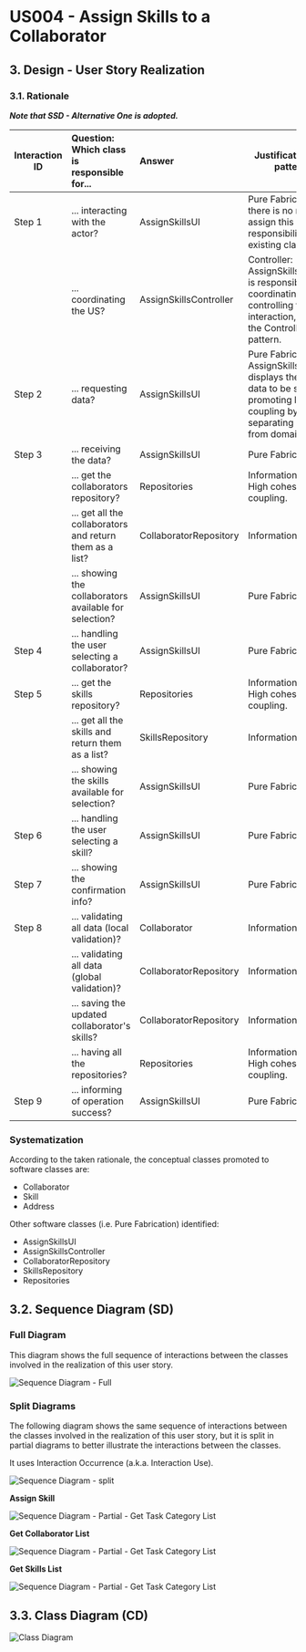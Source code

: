 # US004 - Assign Skills to a Collaborator 

## 3. Design - User Story Realization 

### 3.1. Rationale

_**Note that SSD - Alternative One is adopted.**_

| Interaction ID | Question: Which class is responsible for...              | Answer                 | Justification (with patterns)                                                                                                                 |
|----------------|:---------------------------------------------------------|:-----------------------|-----------------------------------------------------------------------------------------------------------------------------------------------|
| Step 1         | ... interacting with the actor?                          | AssignSkillsUI         | Pure Fabrication: there is no reason to assign this responsibility to any existing class.                                                     |
|                | ... coordinating the US?                                 | AssignSkillsController | Controller: AssignSkillsController is responsible for coordinating and controlling the flow of interaction, applying the Controller pattern.  |
| Step 2         | ... requesting data?                                     | AssignSkillsUI         | Pure Fabrication: AssignSkillsUI displays the available data to be selected, promoting low coupling by separating UI logic from domain logic. |
| Step 3         | ... receiving the data?                                  | AssignSkillsUI         | Pure Fabrication.                                                                                                                             |
|                | ... get the collaborators repository?                    | Repositories           | Information Expert, High cohesion, Low coupling.                                                                                              |
|                | ... get all the collaborators and return them as a list? | CollaboratorRepository | Information Expert.                                                                                                                           |
|                | ... showing the collaborators available for selection?   | AssignSkillsUI         | Pure Fabrication.                                                                                                                             |
| Step 4         | ... handling the user selecting a collaborator?          | AssignSkillsUI         | Pure Fabrication.                                                                                                                             |
| Step 5         | ... get the skills repository?                           | Repositories           | Information Expert, High cohesion, Low coupling.                                                                                              |
|                | ... get all the skills and return them as a list?        | SkillsRepository       | Information Expert.                                                                                                                           |
|                | ... showing the skills available for selection?          | AssignSkillsUI         | Pure Fabrication.                                                                                                                             |
| Step 6         | ... handling the user selecting a skill?                 | AssignSkillsUI         | Pure Fabrication.                                                                                                                             |
| Step 7         | ... showing the confirmation info?                       | AssignSkillsUI         | Pure Fabrication.                                                                                                                             |
| Step 8         | ... validating all data (local validation)?              | Collaborator           | Information Expert                                                                                                                            |
|                | ... validating all data (global validation)?             | CollaboratorRepository | Information Expert                                                                                                                            |
|                | ... saving the updated collaborator's skills?            | CollaboratorRepository | Information Expert.                                                                                                                           |
|                | ... having all the repositories?                         | Repositories           | Information Expert, High cohesion, Low coupling.                                                                                              |
| Step 9         | ... informing of operation success?                      | AssignSkillsUI         | Pure Fabrication.                                                                                                                             |

### Systematization ##

According to the taken rationale, the conceptual classes promoted to software classes are: 

* Collaborator
* Skill
* Address


Other software classes (i.e. Pure Fabrication) identified: 

* AssignSkillsUI
* AssignSkillsController
* CollaboratorRepository
* SkillsRepository
* Repositories


## 3.2. Sequence Diagram (SD)


### Full Diagram

This diagram shows the full sequence of interactions between the classes involved in the realization of this user story.

![Sequence Diagram - Full](svg/us004-sequence-diagram-full.svg)

### Split Diagrams

The following diagram shows the same sequence of interactions between the classes involved in the realization of this user story, but it is split in partial diagrams to better illustrate the interactions between the classes.

It uses Interaction Occurrence (a.k.a. Interaction Use).

![Sequence Diagram - split](svg/us004-sequence-diagram-split.svg)

**Assign Skill**

![Sequence Diagram - Partial - Get Task Category List](svg/us004-sequence-diagram-partial-assign-skill.svg)

**Get Collaborator List**

![Sequence Diagram - Partial - Get Task Category List](svg/us004-sequence-diagram-partial-get-collaborator-list.svg)

**Get Skills List**

![Sequence Diagram - Partial - Get Task Category List](svg/us004-sequence-diagram-partial-get-skill-list.svg)

## 3.3. Class Diagram (CD)

![Class Diagram](svg/us004-class-diagram.svg)